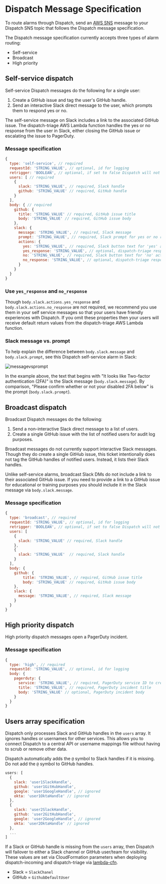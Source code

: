 # Dispatch Message Specification

To route alarms through Dispatch, send an [AWS SNS](https://aws.amazon.com/sns/) message to your Dispatch SNS topic that follows the Dispatch message specification.

The Dispatch message specification currently accepts three types of alarm routing:

* Self-service
* Broadcast
* High priority

## Self-service dispatch

Self-service Dispatch messages do the following for a single user:

1. Create a GitHub issue and tag the user's GitHub handle.
2. Send an interactive Slack direct message to the user, which prompts them to respond yes or no.

The self-service message on Slack includes a link to the associated GitHub issue. The dispatch-triage AWS Lambda function handles the yes or no response from the user in Slack, either closing the GitHub issue or escalating the issue to PagerDuty.

### Message specification

``` javascript
{
  type: 'self-service', // required
  requestId: 'STRING_VALUE', // optional, id for logging
  retrigger: 'BOOLEAN', // optional, if set to false Dispatch will not send a message if an issue has already been reported
  users: [ // required
    {
      slack: 'STRING_VALUE', // required, Slack handle
      github: 'STRING_VALUE' // required, GitHub handle
    }
  ],
  body: { // required
    github: {
      title: 'STRING_VALUE' // required, GitHub issue title
      body: 'STRING_VALUE' // required, GitHub issue body
    },
    slack: {
      message: 'STRING_VALUE', // required, Slack message
      prompt: 'STRING_VALUE', // required, Slack prompt for yes or no response
      actions: {
        yes: 'STRING_VALUE', // required, Slack button text for 'yes' action type
        yes_response: 'STRING_VALUE', // optional, dispatch-triage response to  user after they click yes
        no: 'STRING_VALUE', // required, Slack button text for 'no' action type
        no_response: 'STRING_VALUE', // optional, dispatch-triage response to user after they click no
      }
    }
  }
}
```

### Use `yes_response` and `no_response`

Though `body.slack.actions.yes_response` and `body.slack.actions.no_response` are not required, we recommend you use them in your self service messages so that your users have friendly experiences with Dispatch. If you omit these properties then your users will receive default return values from the dispatch-triage AWS Lambda function.

### Slack message vs. prompt

To help explain the difference between `body.slack.message` and `body.slack.prompt`, see this Dispatch self-service alarm in Slack:

![messagevsprompt](https://github.com/mapbox/dispatch/blob/master/assets/message-vs-prompt.png)

In the example above, the text that begins with "It looks like Two-factor authentication (2FA)" is the Slack message (`body.slack.message`). By comparison, "Please confirm whether or not your disabled 2FA below" is the prompt (`body.slack.prompt`).

## Broadcast dispatch

Broadcast Dispatch messages do the following:

1. Send a non-interactive Slack direct message to a list of users.
1. Create a single GitHub issue with the list of notified users for audit log purposes.

Broadcast messages do not currently support interactive Slack messages. Though they do create a single GitHub issue, this ticket intentionally does not tag the GitHub handles of notified users. Instead, it lists their Slack handles.

Unlike self-service alarms, broadcast Slack DMs do not include a link to their associated GitHub issue. If you need to provide a link to a GitHub issue for educational or training purposes you should include it in the Slack message via `body.slack.message`.

### Message specification

``` javascript
{
  type: 'broadcast', // required
  requestId: 'STRING_VALUE', // optional, id for logging
  retrigger: 'BOOLEAN', // optional, if set to false Dispatch will not send a message if an issue has already been reported
  users: [
    {
      slack: 'STRING_VALUE' // required, Slack handle
    },
    {
      slack: 'STRING_VALUE'  // required, Slack handle
    }
  ],
  body: {
    github: {
        title: 'STRING_VALUE', // required, GitHub issue title
        body: 'STRING_VALUE' // required, GitHub issue body
    },
    slack: {
      message: 'STRING_VALUE', // required, Slack message
    }
  }
}
```

## High priority dispatch

High priority dispatch messages open a PagerDuty incident.

### Message specification


``` javascript
{
  type: 'high', // required
  requestId: 'STRING_VALUE', // optional, id for logging
  body: {
    pagerduty: {
      service: 'STRING_VALUE', // required, PagerDuty service ID to create incident for
      title: 'STRING_VALUE', // required, PagerDuty incident title
      body: 'STRING_VALUE' // optional, PagerDuty incident body
    }
  }
}
```

## Users array specification

Dispatch only processes Slack and GitHub handles in the `users` array. It ignores handles or usernames for other services. This allows you to connect Dispatch to a central API or username mappings file without having to scrub or remove other data.

Dispatch automatically adds the `@` symbol to Slack handles if it is missing. Do not add the `@` symbol to GitHub handles.

``` javascript
users: [
  {
    slack: 'user1SlackHandle',
    github: 'user1GitHubHandle',
    google: 'user1GoogleHandle', // ignored
    okta: 'user1OktaHandle' // ignored
  },
  {
    slack: 'user2SlackHandle',
    github: 'user2GitHubHandle',
    google: 'user2GoogleHandle', // ignored
    okta: 'user2OktaHandle' // ignored
  },
  ...
]
```

If a Slack or GitHub handle is missing from the `users` array, then Dispatch will failover to either a Slack channel or GitHub user/team for visibility. These values are set via CloudFormation parameters when deploying dispatch-incoming and dispatch-triage via [lambda-cfn](https://github.com/mapbox/lambda-cfn).

* Slack = `SlackChanel`
* GitHub = `GithubDefaultUser`
